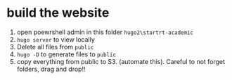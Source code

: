 # build the website

1. open poewrshell admin in this folder `hugo2\startrt-academic`
2. `hugo server` to view locally
3. Delete all files from `public`
3. `hugo -D` to generate files to `public`
4. copy everything from public to S3. (automate this). Careful to not forget folders, drag and drop!!